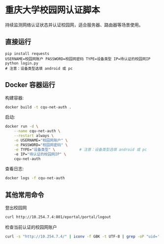 # 重庆大学校园网认证脚本

持续监测网络认证状态并认证校园网，适合服务器、路由器等场景使用。

## 直接运行

```
pip install requests
USERNAME=校园网账户 PASSWORD=校园网密码 TYPE=设备类型 IP=待认证的校园网IP python login.py
# 注意：设备类型选填 android 或 pc
```

## Docker 容器运行

构建容器:

```bash
docker build -t cqu-net-auth .
```

启动:

```bash
docker run -d \
    --name cqu-net-auth \
    --restart always \
    -e USERNAME="校园网账户" \
    -e PASSWORD="校园网密码" \
    -e TYPE="设备类型" \           # 注意：设备类型选填 android 或 pc
    -e IP="待认证的校园网IP" \
    cqu-net-auth
```

查看日志:

```bash
docker logs -f cqu-net-auth
```

## 其他常用命令

登出校园网

```bash
curl http://10.254.7.4:801/eportal/portal/logout
```

检查当前认证的校园网账户
```bash
curl -s "http://10.254.7.4/" | iconv -f GBK -t UTF-8 | grep -oP "uid='.*?'|NID='.*?'"
```
